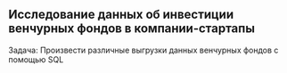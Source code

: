 ## Исследование данных об инвестиции венчурных фондов в компании-стартапы

Задача: Произвести различные выгрузки данных венчурных фондов с помощью SQL
